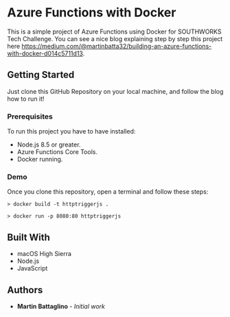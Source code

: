 # Azure Functions with Docker

This is a simple project of Azure Functions using Docker for SOUTHWORKS Tech Challenge.
You can see a nice blog explaining step by step this project here https://medium.com/@martinbatta32/building-an-azure-functions-with-docker-d014c5711d13.

## Getting Started

Just clone this GitHub Repository on your local machine, and follow the blog how to run it!

### Prerequisites

To run this project you have to have installed:
* Node.js 8.5 or greater.
* Azure Functions Core Tools.
* Docker running.

### Demo

Once you clone this repository, open a terminal and follow these steps:

```
> docker build -t httptriggerjs .
```

```
> docker run -p 8080:80 httptriggerjs
```

## Built With

* macOS High Sierra 
* Node.js
* JavaScript

## Authors

* **Martin Battaglino** - *Initial work* 


